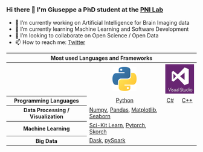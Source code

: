### Hi there 👋 I'm Giuseppe a PhD student at the <a href="https://pni-lab.github.io/">PNI Lab</a>

- 🔭 I’m currently working on Artificial Intelligence for Brain Imaging data
- 🌱 I’m currently learning Machine Learning and Software Development
- 👯 I’m looking to collaborate on Open Science / Open Data
- 📫 How to reach me: <a href="https://twitter.com/g_gallitto">Twitter</a>

 <table>
  <tr>
    <th colspan=4>Most used Languages and Frameworks</th>
  </tr>
  <tr>
    <th></th>
    <th><img src="python_logo.png" width=64 height=64></th>
    <th colspan=2><img src="vs.jpeg" width=78 height=78></th>
  </tr>
  <tr>
   <th>Programming Languages</th>
    <td align=center><a href="https://www.python.org/">Python</a></td>
    <td align=center><a href="https://dotnet.microsoft.com/en-us/languages/csharp">C#</a></td>
    <td align=center><a href="https://docs.microsoft.com/en-us/cpp/cpp/?view=msvc-170">C++</a></td>
  </tr>
  <tr>
    <th>Data Processing / Visualization</th>
    <td colspan=2><a href="https://numpy.org/">Numpy</a>, 
     <a href="https://pandas.pydata.org/">Pandas</a>, 
     <a href="https://matplotlib.org/">Matplotlib</a>, 
     <a href="https://seaborn.pydata.org/">Seaborn</a>
  </tr>
  <tr>
    <th>Machine Learning</th>
    <td><a href="https://scikit-learn.org/stable/index.html">Sci-Kit Learn</a>, 
     <a href="https://pytorch.org/">Pytorch</a>, 
     <a href="https://skorch.readthedocs.io/en/stable/">Skorch</a>
  </tr>
  <tr>
    <th>Big Data</th>
    <td><a href="https://dask.org/">Dask</a>, 
     <a href="https://spark.apache.org/docs/latest/api/python/index.html">pySpark</a></td>
  </tr>
</table> 
